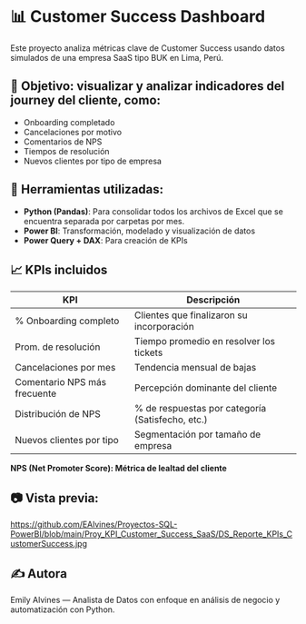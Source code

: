 # 📊 Customer Success Dashboard

Este proyecto analiza métricas clave de Customer Success usando datos simulados de una empresa SaaS tipo BUK en Lima, Perú.

## 🧩 Objetivo: visualizar y analizar indicadores del journey del cliente, como:
- Onboarding completado
- Cancelaciones por motivo
- Comentarios de NPS
- Tiempos de resolución
- Nuevos clientes por tipo de empresa

## 🔧 Herramientas utilizadas:
- **Python (Pandas)**: Para consolidar todos los archivos de Excel que se encuentra separada por carpetas por mes. 
- **Power BI**: Transformación, modelado y visualización de datos
- **Power Query + DAX**: Para creación de KPIs

## 📈 KPIs incluidos

| KPI                             | Descripción                                         |
|---------------------------------|-----------------------------------------------------|
| % Onboarding completo           | Clientes que finalizaron su incorporación           |
| Prom. de resolución             | Tiempo promedio en resolver los tickets             |
| Cancelaciones por mes           | Tendencia mensual de bajas                          |
| Comentario NPS más frecuente    | Percepción dominante del cliente                    |
| Distribución de NPS             | % de respuestas por categoría (Satisfecho, etc.)    |
| Nuevos clientes por tipo        | Segmentación por tamaño de empresa                  |

**NPS (Net Promoter Score): Métrica de lealtad del cliente**

## 📷 Vista previa: 
https://github.com/EAlvines/Proyectos-SQL-PowerBI/blob/main/Proy_KPI_Customer_Success_SaaS/DS_Reporte_KPIs_CustomerSuccess.jpg

## ✍️ Autora
Emily Alvines — Analista de Datos con enfoque en análisis de negocio y automatización con Python.
